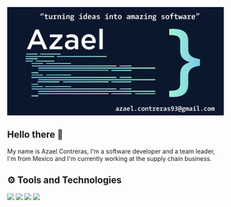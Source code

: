 <img src="https://github.com/thedamphair/thedamphair/blob/main/Aza_Portada-01.jpeg">

## Hello there 👋
My name is Azael Contreras, I'm a software developer and a team leader, I'm from Mexico and I'm currently working at the supply chain business.

## ⚙️ Tools and Technologies  
![](https://img.shields.io/badge/code-JavaScript-yellow?logo=javascript&logoColor=white) ![](https://img.shields.io/badge/code-TypeScript-blue?logo=typescript&logoColor=white) ![](https://img.shields.io/badge/code-Kotlin-brightgreen?logo=kotlin&logoColor=white) ![](https://img.shields.io/badge/code-Dart-9cf?logo=dart&logoColor=white)

<!--
- 🔭 I’m currently working on ...
- 🌱 I’m currently learning ...
- 👯 I’m looking to collaborate on ...
- 🤔 I’m looking for help with ...
- 💬 Ask me about ...
- 📫 How to reach me: ...
- 😄 Pronouns: ...
- ⚡ Fun fact: ...
-->
